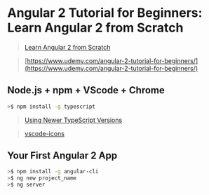 # Angular 2 Tutorial for Beginners: Learn Angular 2 from Scratch

> [Learn Angular 2 from Scratch](https://www.youtube.com/watch?v=_-CD_5YhJTA)

> [https://www.udemy.com/angular-2-tutorial-for-beginners/](https://www.udemy.com/angular-2-tutorial-for-beginners/)

## Node.js + npm + VScode + Chrome

```sh
>$ npm install -g typescript
```

> [Using Newer TypeScript Versions](https://code.visualstudio.com/docs/languages/typescript#_using-newer-typescript-versions)

> [vscode-icons](https://marketplace.visualstudio.com/items?itemName=robertohuertasm.vscode-icons)

## Your First Angular 2 App

```sh
>$ npm install -g angular-cli
>$ ng new project_name
>$ ng server
```



